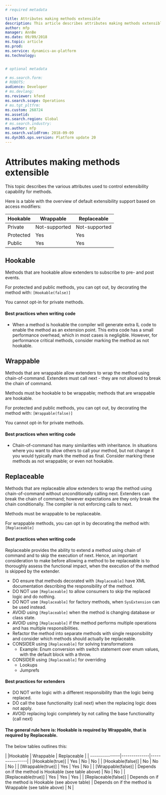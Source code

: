 ```yaml
---
# required metadata

title: Attributes making methods extensible
description: This article describes attributes making methods extensible.
author: mfp
manager: AnnBe
ms.date: 09/09/2018
ms.topic: article
ms.prod: 
ms.service: dynamics-ax-platform
ms.technology: 


# optional metadata

# ms.search.form: 
# ROBOTS: 
audience: Developer
# ms.devlang: 
ms.reviewer: kfend
ms.search.scope: Operations
# ms.tgt_pltfrm: 
ms.custom: 268724
ms.assetid: 
ms.search.region: Global
# ms.search.industry: 
ms.author: mfp
ms.search.validFrom: 2018-09-09
ms.dyn365.ops.version: Platform update 20
---
```


# Attributes making methods extensible

This topic describes the various attributes used to control extensibility capability for methods.

Here is a table with the overview of default extensibility support based on access modifiers:

|Hookable |	Wrappable |	Replaceable |
|---------|----------|-----------|
| Private |	Not-supported |	Not-supported |	Not-supported |
| Protected |	Yes |	Yes |	No |
| Public | Yes |	Yes |	No |

## Hookable
Methods that are hookable allow extenders to subscribe to pre- and post events.

For protected and public methods, you can opt out, by decorating the method with:
```[Hookable(false)]```

You cannot opt-in for private methods.

#### Best practices when writing code
+ When a method is hookable the compiler will generate extra IL code to enable the method as an extension point. This extra code has a small performance overhead, which in most cases is negligible. However, for performance critical methods, consider marking the method as not hookable.

## Wrappable
Methods that are wrappable allow extenders to wrap the method using chain-of-command. Extenders must call next - they are not allowed to break the chain of command.

Methods must be hookable to be wrappable; methods that are wrappable are hookable.

For protected and public methods, you can opt out, by decorating the method with:
```[Wrappable(false)]```

You cannot opt-in for private methods.

#### Best practices when writing code
+ Chain-of-command has many similarities with inheritance. In situations where you want to allow others to call your method, but not change it you would typically mark the method as final. Consider marking these methods as not wrappable; or even not hookable.

## Replaceable 
Methods that are replaceable allow extenders to wrap the method using chain-of-command without unconditionally calling next. Extenders can break the chain of command; however expectations are they only break the chain conditionally. The compiler is not enforcing calls to next.

Methods must be wrappable to be replaceable.

For wrappable methods, you can opt in by decorating the method with:
```[Replaceable]```

#### Best practices when writing code
Replaceable provides the ability to extend a method using chain of command and to skip the execution of next. Hence, an important consideration to make before allowing a method to be replaceable is to thoroughly assess the functional impact, when the execution of the method is skipped by the extender.
			
+ DO ensure that methods decorated with ```[Replaceable]``` have XML documentation describing the responsibility of the method.
+ DO NOT use ```[Replaceable]``` to allow consumers to skip the replaced logic and do nothing.
+ DO NOT use ```[Replaceable]``` for factory methods, when ```SysExtension``` can be used instead.
+ AVOID using ```[Replaceable]``` when the method is changing database or class state.
+ AVOID using ```[Replaceable]``` if the method performs multiple operations and has multiple responsibilities.
+ Refactor the method into separate methods with single responsibility and consider which methods should actually be replaceable.
+ CONSIDER using ```[Replaceable]``` for solving transformations
  - Example: Enum conversion with switch statement over enum values, with the default block with a throw.
+ CONSIDER using ```[Replaceable]``` for overriding 
  - Lookups
  - Jumprefs

#### Best practices for extenders
+ DO NOT write logic with a different responsibility than the logic being replaced.
+ DO call the base functionality (call next) when the replacing logic does not apply.
+ AVOID replacing logic completely by not calling the base functionality (call next)

#### The general rule here is: Hookable is required by Wrappable, that is required by Replaceable. 

The below tables outlines this:

|	|Hookable |	Wrappable |	Replaceable |
| ---------------|--------------|----------------|
| [Hookable(true)] |	Yes |	No |	No |
| [Hookable(false)] |	No |	No |	No |
| [Wrappable(true)] |	Yes |	Yes |	No |
| [Wrappable(false)] |	Depends on if the method is Hookable (see table above) |	No |	No |
| [Replaceable(true)] |	Yes |	Yes |	Yes |
| [Replaceable(false)] | Depends on if the method is Hookable (see above table) |	Depends on if the method is Wrappable (see table above) |	N |
